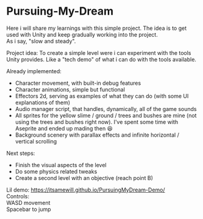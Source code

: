# Pursuing-My-Dream

Here i will share my learnings with this simple project. The idea is to get used with Unity and keep gradually working into the project.
<br>
As i say, "slow and steady".

Project idea:
To create a simple level were i can experiment with the tools Unity provides. Like a "tech demo" of what i can do with the tools available.

Already implemented:
- Character movement, with built-in debug features
- Character animations, simple but functional
- Effectors 2d, serving as examples of what they can do (with some UI explanations of them)
- Audio manager script, that handles, dynamically, all of the game sounds
- All sprites for the yellow slime / ground / trees and bushes are mine (not using the trees and bushes right now). I've spent some time with Aseprite and ended up mading then 😆
- Background scenery with parallax effects and infinite horizontal / vertical scrolling

Next steps:
- Finish the visual aspects of the level
- Do some physics related tweaks
- Create a second level with an objective (reach point B)

Lil demo: https://itsamewill.github.io/PursuingMyDream-Demo/
<br>
Controls:
<br>
WASD movement
<br>
Spacebar to jump
